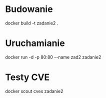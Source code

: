 # Budowanie
docker build -t zadanie2 .
# Uruchamianie
docker run -d -p 80:80 --name zad2 zadanie2
# Testy CVE
docker scout cves zadanie2
